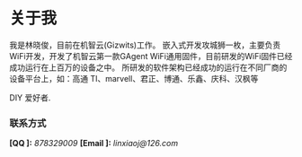 # 关于我

我是林晓俊，目前在机智云(Gizwits)工作。
嵌入式开发攻城狮一枚，主要负责WiFi开发，开发了机智云第一款GAgent WiFi通用固件，目前研发的WiFi固件已经成功运行在上百万的设备之中。
所研发的软件架构已经成功的运行在不同厂商的设备平台上，如：高通 TI、marvell、君正、博通、乐鑫、庆科、汉枫等

DIY 爱好者.

### 联系方式

**[QQ    ]:** _878329009_
**[Email ]:** _linxiaoj@126.com_
